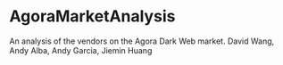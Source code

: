 # AgoraMarketAnalysis
An analysis of the vendors on the Agora Dark Web market. 
David Wang, Andy Alba, Andy Garcia, Jiemin Huang
